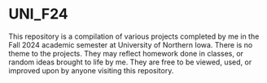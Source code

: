 # UNI_F24
This repository is a compilation of various projects completed by me in the Fall 2024 academic semester at University of Northern Iowa. There is no theme to the projects. They may reflect homework done in classes, or random ideas brought to life by me. They are free to be viewed, used, or improved upon by anyone visiting this repository.
